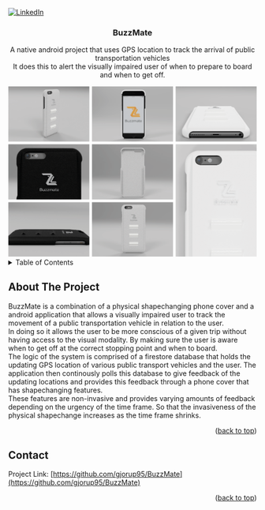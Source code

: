 <!-- Improved compatibility of back to top link: See: https://github.com/othneildrew/Best-README-Template/pull/73 -->
<a name="readme-top"></a>




<!-- PROJECT SHIELDS -->
<!--
*** I'm using markdown "reference style" links for readability.
*** Reference links are enclosed in brackets [ ] instead of parentheses ( ).
*** See the bottom of this document for the declaration of the reference variables
*** for contributors-url, forks-url, etc. This is an optional, concise syntax you may use.
*** https://www.markdownguide.org/basic-syntax/#reference-style-links
-->



[![LinkedIn][linkedin-shield]][linkedin-url]



<h3 align="center">BuzzMate</h3>

  <p align="center">
   A native android project that uses GPS location to track the arrival of public transportation vehicles<br/>
  It does this to alert the visually impaired user of when to prepare to board and when to get off.
    <br />
   <div align="center">
  <img src="https://github.com/gjorup95/BuzzMate/blob/master/images/buzzmate%20cover.png" />
</div>
</div>



<!-- TABLE OF CONTENTS -->
<details>
  <summary>Table of Contents</summary>
  <ol>
    <li>
      <a href="#about-the-project">About The Project</a>
      <ul>
      </ul>
    </li>
      </ul>
    </li>
    <li><a href="#contact">Contact</a></li>
  </ol>
</details>



<!-- ABOUT THE PROJECT -->
## About The Project
BuzzMate is a combination of a physical shapechanging phone cover and a android application that allows a visually impaired user to track the movement of a public transportation vehicle in relation to the user.  <br />
In doing so it allows the user to be more conscious of a given trip without having access to the visual modality. By making sure the user is aware when to get off at the correct stopping point and when to board. <br>
The logic of the system is comprised of a firestore database that holds the updating GPS location of various public transport vehicles and the user. The application then continously polls this database to give feedback of the updating locations and provides this feedback through a phone cover that has shapechanging features. <br/>
These features are non-invasive and provides varying amounts of feedback depending on the urgency of the time frame. So that the invasiveness of the physical shapechange increases as the time frame shrinks.


<p align="right">(<a href="#readme-top">back to top</a>)</p>


<!-- CONTACT -->
## Contact

Project Link: [https://github.com/gjorup95/BuzzMate](https://github.com/gjorup95/BuzzMate)

<p align="right">(<a href="#readme-top">back to top</a>)</p>




[license-shield]: https://img.shields.io/github/license/github_username/repo_name.svg?style=for-the-badge
[license-url]: https://github.com/github_username/repo_name/blob/master/LICENSE.txt
[linkedin-shield]: https://img.shields.io/badge/-LinkedIn-black.svg?style=for-the-badge&logo=linkedin&colorB=555
[linkedin-url]: https://www.linkedin.com/in/troels-hune-gj%C3%B8rup-88566410b/
[product-screenshot]: images/Hotciv.png
